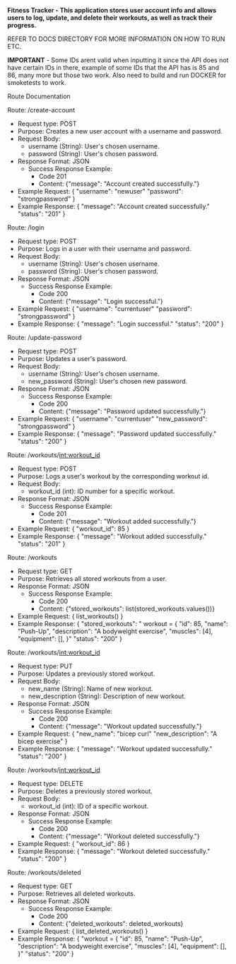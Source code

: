 **Fitness Tracker - This application stores user account info and allows users to log, update, and delete their workouts, as well as track their progress.**

REFER TO DOCS DIRECTORY FOR MORE INFORMATION ON HOW TO RUN ETC.

**IMPORTANT** - Some IDs arent valid when inputting it since the API does not have certain IDs in there, example of some IDs that the API has is 85 and 86, many more but those two work.
Also need to build and run DOCKER for smoketests to work. 

Route Documentation

Route: /create-account

- Request type: POST
- Purpose: Creates a new user account with a username and password.
- Request Body:
    - username (String): User's chosen username.
    - password (String): User's chosen password.
- Response Format: JSON
    - Success Response Example:
        - Code 201
        - Content: {"message": "Account created successfully."}
- Example Request:
    {
        "username": "newuser"
        "password": "strongpassword"
    }
- Example Response:
    {
        "message": "Account created successfully."
        "status": "201"
    }


Route: /login

- Request type: POST
- Purpose: Logs in a user with their username and password.
- Request Body:
    - username (String): User's chosen username.
    - password (String): User's chosen password.
- Response Format: JSON
    - Success Response Example:
        - Code 200
        - Content: {"message": "Login successful."}
- Example Request:
    {
        "username": "currentuser"
        "password": "strongpassword"
    }
- Example Response:
    {
        "message": "Login successful."
        "status": "200"
    }


Route: /update-password

- Request type: POST
- Purpose: Updates a user's password.
- Request Body:
    - username (String): User's chosen username.
    - new_password (String): User's chosen new password.
- Response Format: JSON
    - Success Response Example:
        - Code 200
        - Content: {"message": "Password updated successfully."}
- Example Request:
    {
        "username": "currentuser"
        "new_password": "strongpassword"
    }
- Example Response:
    {
        "message": "Password updated successfully."
        "status": "200"
    }


Route: /workouts/<int:workout_id>

- Request type: POST
- Purpose: Logs a user's workout by the corresponding workout id.
- Request Body:
    - workout_id (int): ID number for a specific workout.
- Response Format: JSON
    - Success Response Example:
        - Code 201
        - Content: {"message": "Workout added successfully."}
- Example Request:
    {
        "workout_id": 85
    }
- Example Response:
    {
        "message": "Workout added successfully."
        "status": "201"
    }


Route: /workouts

- Request type: GET
- Purpose: Retrieves all stored workouts from a user.
- Response Format: JSON
    - Success Response Example:
        - Code 200
        - Content: {"stored_workouts": list(stored_workouts.values())}
- Example Request:
    {
        list_workouts()
    }
- Example Response:
    {
        "stored_workouts": " workout = {
            "id": 85,
            "name": "Push-Up",
            "description": "A bodyweight exercise",
            "muscles": [4],
            "equipment": [],
        }"
        "status": "200"
    }


Route: /workouts/<int:workout_id>

- Request type: PUT
- Purpose: Updates a previously stored workout.
- Request Body:
    - new_name (String): Name of new workout.
    - new_description (String): Description of new workout.
- Response Format: JSON
    - Success Response Example:
        - Code 200
        - Content: {"message": "Workout updated successfully."}
- Example Request:
    {
        "new_name": "bicep curl"
        "new_description": "A bicep exercise"
    }
- Example Response:
    {
        "message": "Workout updated successfully."
        "status": "200"
    }

Route: /workouts/<int:workout_id>

- Request type: DELETE
- Purpose: Deletes a previously stored workout.
- Request Body:
    - workout_id (int): ID of a specific workout.
- Response Format: JSON
    - Success Response Example:
        - Code 200
        - Content: {"message": "Workout deleted successfully."}
- Example Request:
    {
        "workout_id": 86
    }
- Example Response:
    {
        "message": "Workout deleted successfully."
        "status": "200"
    }


Route: /workouts/deleted

- Request type: GET
- Purpose: Retrieves all deleted workouts.
- Response Format: JSON
    - Success Response Example:
        - Code 200
        - Content: {"deleted_workouts": deleted_workouts}
- Example Request:
    {
        list_deleted_workouts()
    }
- Example Response:
    {
        "workout = {
            "id": 85,
            "name": "Push-Up",
            "description": "A bodyweight exercise",
            "muscles": [4],
            "equipment": [],
        }"
        "status": "200"
    }



